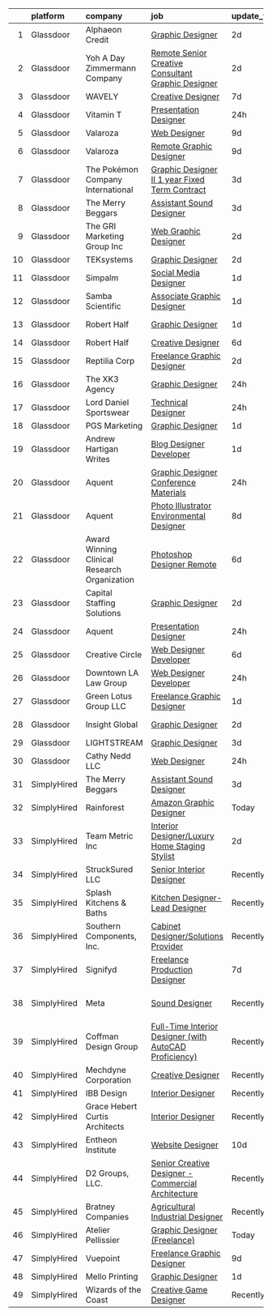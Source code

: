 

|    | platform    | company                                      | job                                                                                                                                                                                                                                                                                                                                                                                                                                                                                                                                                                                                                                                                                                                                                                                                                                                                                                                                                                                                                                                                                                                                                                                                                                                                                                                  | update_time   | location                 |
|---:|:------------|:---------------------------------------------|:---------------------------------------------------------------------------------------------------------------------------------------------------------------------------------------------------------------------------------------------------------------------------------------------------------------------------------------------------------------------------------------------------------------------------------------------------------------------------------------------------------------------------------------------------------------------------------------------------------------------------------------------------------------------------------------------------------------------------------------------------------------------------------------------------------------------------------------------------------------------------------------------------------------------------------------------------------------------------------------------------------------------------------------------------------------------------------------------------------------------------------------------------------------------------------------------------------------------------------------------------------------------------------------------------------------------|:--------------|:-------------------------|
|  1 | Glassdoor   | Alphaeon Credit                              | [Graphic Designer](https://www.glassdoor.com/partner/jobListing.htm?pos=106&ao=1110586&s=58&guid=000001836930c081b6383e3cb91ddf2c&src=GD_JOB_AD&t=SR&vt=w&ea=1&cs=1_277b541c&cb=1663917146631&jobListingId=1008151102778&cpc=47CFDC01B3F81FAC&jrtk=3-0-1gdkj1g53kf2g801-1gdkj1g5pjc8h800-abcd5ecee57e47db--6NYlbfkN0BnrYInERJ5Dx43upzuCJT-nQFJR1QZO1CzI9s0vUeUfJZWnSVwM6sTMepdAUS1r-9wI9vl2Ek6oP4dSSjjvie65ySAeIg1e3HzzAQLY8ZWgdJ6a5iEeQCfPiomXysthzUx8llpKf_VXs7LF-k3ViVgUgdRJd4MlhboPWphQFXeypCOREIRtirE0vFZV2gl14nQqt3_KJbEThtP1iRZMcSKe97P97XUkQWEHF1SCB0gmNc-giAh-wtN9bBTqnfjvBEtfT0jjwmF4WMKTira26UyE2egvqHIEnJ9h_1-_7cgSiEEQ_CDohEfmiPVM5NyAtd1e0nS71UcZRcMFQ3bWCOWEiOKUxB2NbPaWx4D6SlQkYELXhj2AYnWXZwvissLDkXOHalBXjRPmTh-fb3QKT1nw3ZLjwsJRJiaNNH_g5QRTP_fQdvPWX7WzAxEDAEJGj5jIqa4_zwe8wgO1IRXJ6HayPYy8xyylMiPOd9KK_GAjVwZA6kCYvxqDH6Bi-0Z3fs%3D)                                                                                                                                                                                                                                                                                                                                                                                                                                                            | 2d            | Remote                   |
|  2 | Glassdoor   | Yoh  A Day   Zimmermann Company              | [Remote   Senior Creative Consultant   Graphic Designer](https://www.glassdoor.com/partner/jobListing.htm?pos=118&ao=1110586&s=58&guid=000001836930c081b6383e3cb91ddf2c&src=GD_JOB_AD&t=SR&vt=w&ea=1&cs=1_d2dbda22&cb=1663917146633&jobListingId=1008151880610&cpc=723ADC3DFE402989&jrtk=3-0-1gdkj1g53kf2g801-1gdkj1g5pjc8h800-61194d1946350c59--6NYlbfkN0Ae6Qmv8rNb3d5rEsMPL_plhvilYeiJERi7JqghURwQ9bm7MqXbBAiykq53oyuhTfuPYlFhF8X6HgwUoDGD5iKS4fjS8TWcE70hAqwUpJTB_osxRYZdE8qLbHwYCLVKa0Gde-vuAU9X0tJ7h4cMg25Wo5UlslE5_CfpadBdrIqtpJ8zLxfAXfRKoCEoeake6N4F6mW3_Ss0bAbEabOlRMZBPBnfq1S4Wv6hHDNAnN4Hj1i5VH9ad3cnsiVDavUxR4dEnsGQlLvAEFjSFv6BYCyrPSe_bfcfAxtlrUgvjsoJFdZ-ALU2nWy6QnCL2POVmRIRQMRGZZl9WjyimIrSJhq5SkxJ-8W4Xdw7CEGc-94R4podSKFPPmxngfaHhmD6P4fQkT6TXwhXl_mBtsDBp_DzxCfBYT8knd8-jbZu0X1MeYZqOjjILJYSd749h_GDO8lFz9825KMyUVgZNCWJdbZPN2kSGi2deuGRj0QD83_iruRyz0lf8r0S)                                                                                                                                                                                                                                                                                                                                                                                                                                    | 2d            | Davidson, NC             |
|  3 | Glassdoor   | WAVELY                                       | [Creative Designer](https://www.glassdoor.com/partner/jobListing.htm?pos=117&ao=1110586&s=58&guid=000001836930c081b6383e3cb91ddf2c&src=GD_JOB_AD&t=SR&vt=w&ea=1&cs=1_9f8dcc6c&cb=1663917146633&jobListingId=1008142625068&cpc=82B3195DA92CAF92&jrtk=3-0-1gdkj1g53kf2g801-1gdkj1g5pjc8h800-737676f5c0154e20--6NYlbfkN0CFsUkZ6y3FSz-mlD6L7ejB8QaNpXOZA9zECJrBSE1jTBuhyi8Ho6Z4rULrzApPUifffnvidq19erh0reHKuG2LGc-PaRBg9_M0nqUEoXY92QLSLCyvHryPIiTvUUp5E52ygbl_J0t6Wlvg8176ui6xWQB72LXkP3TfZk74oz6EzRA-RHxjNBNckmwEB7dQDsWWLdEgNYOvq-IJh_elg5S31gi8xi4xSQlIKMmvB2ISrcasSpUv0Ec5rRhXMKWWL_ug4--mOL5mBoEwYJLBCswxLmmQxPliDWKa1NuoYs2BS6bdwDmzhIugJJNkV0y5WDQDBEtuUxSMrZQfpibSNPogX-2B9LzufdwIT_kCgMkNo-bamMUMe8E5FXNwHQHzddT3FEK6Amtm5QnTcgDFmWY6MRB4XCaRTKoq1fIrNJM2XKiQSquvyqL8j9wyY1e253QZDI8vM7YloYbdO2SKeUJrm0SFeyPTRAY_pvOakY48MN8-WSR2U0ZVaz2Oaf3DWVBvoFHMjRihAQ%3D%3D)                                                                                                                                                                                                                                                                                                                                                                                                                                             | 7d            | Palo Alto, CA            |
|  4 | Glassdoor   | Vitamin T                                    | [Presentation Designer](https://www.glassdoor.com/partner/jobListing.htm?pos=123&ao=1110586&s=58&guid=000001836930c081b6383e3cb91ddf2c&src=GD_JOB_AD&t=SR&vt=w&cs=1_68b4d140&cb=1663917146633&jobListingId=1008157089997&cpc=F41FEAB56D215062&jrtk=3-0-1gdkj1g53kf2g801-1gdkj1g5pjc8h800-88ad136f7768b99c--6NYlbfkN0DMrcEu7yrtATojKJA7cEzGQ3FdRGWLh0CZQInL4ECGI6k5tN82kdM0OKoro5eXmjoLzNe9gkEIrgTKY1E3bSTIM3ovJvv87yNKFO9HMFtQk3_CWubqNFgbT3tcq5jdSgIn5zfJypJ9INedF8YYdrfsmDZp4RHJ0HciHXk9O-fuWi39U_kZ9FVdTqFPFOPqXgFT6TCxbKXesjl7OW7FwkXPzdNSILtsIwB4iyeEDSY7KCWG8aqCWV510KzDticlO1KJgXjjZAg0tjBEoI6K6pIjyBUjPqcZ9VVCWXYrDbDMvwAg8ess5dPvE1HaoI2GE3lxNy0XEa1EQgzl5gewyn6vdy37OxiQme1UexSHOKQDXU6rXrhqn_seH6h1rr2BYtjh2D0M1yyhaFFAh-sG7YDpQp_IVUkyoNoJbkSLDz-m30XrlPWiRlIhr7PnM71_gOawQ-B3cTHoZLY1Qa6RB7lf3GuvjCOfIzSGWxBSKs0GrQ%3D%3D)                                                                                                                                                                                                                                                                                                                                                                                                                                                                              | 24h           | Remote                   |
|  5 | Glassdoor   | Valaroza                                     | [Web Designer](https://www.glassdoor.com/partner/jobListing.htm?pos=115&ao=1110586&s=58&guid=000001836930c081b6383e3cb91ddf2c&src=GD_JOB_AD&t=SR&vt=w&ea=1&cs=1_1a9391f8&cb=1663917146633&jobListingId=1008137283070&cpc=8795CF9063CD573D&jrtk=3-0-1gdkj1g53kf2g801-1gdkj1g5pjc8h800-e7bd67bf739dd1dd--6NYlbfkN0AtR68e5gWpPxoovZgA7Udo-dcymoK0NpHFMpIgh7LYz-pALWxTaWXTuf_YaYMLl6HnR0u2e8VldQxFnwE1ILXBZhMhjYhKfkknD7NuIH00NYO5vPzTjAyeoJCCwgkuKjp_8QMPl8nZlAjYoJkoayNCY60Da6WB6sCWSJATqUWcvQvzgMbIfwB3rTAdXYfyk4ofcj0tZ0qQgE414SY_H4Rmjbqniys0AHK4UQPzvUkyTCEOr8OCpklaFCT0deb7t-_JuYCk_E_GnPZt0uJJWcnOX_2b-Bs2TDzmbh21puML2pvWFYnbbgS8sfc2DpmW0j0hqqR2JdwvRuEPo1ndN5mmjrqyMbRINaphIglLuXm2hctD0dpZ1Lq8P1WpIBM34Xlcis_sli3vvQSr2sqo_AXhryUDBzMC_62EiJyGMtXznJDAdbiouzxPlhGH2BfCbB7fsOnzh5iV0MxghgTmpxvyHOyJ3M3uCUZg9TNltPH1zSbIBwb5iYcX)                                                                                                                                                                                                                                                                                                                                                                                                                                                                              | 9d            | Remote                   |
|  6 | Glassdoor   | Valaroza                                     | [Remote Graphic Designer](https://www.glassdoor.com/partner/jobListing.htm?pos=114&ao=1110586&s=58&guid=000001836930c081b6383e3cb91ddf2c&src=GD_JOB_AD&t=SR&vt=w&ea=1&cs=1_8ef6218c&cb=1663917146632&jobListingId=1008137095936&cpc=AC285F3A3ECA6BB0&jrtk=3-0-1gdkj1g53kf2g801-1gdkj1g5pjc8h800-739c9d6a71a72283--6NYlbfkN0AtR68e5gWpPxoovZgA7Udo-dcymoK0NpHFMpIgh7LYz-pALWxTaWXT-7nX6wHhEykZksmTZ5JhukyEdmiwSHwtQSTcNlpGPnpfI2cuG4LXi6WsDZ_TSUR9qkC-NbKGV2ocO6SwTVsqb7RocpBRdKx9nQofAPWA0z0YUS-MicLQY3jgsOcE-GQkrx9SQBB4eBN4n7GhQ473Ninf_MlGWh2S_AcetMY0uWxc2hn1J5q-m86-aPLKAWz_7wz0fOj20YTml2tp-GBVgwZZkYujxcupas39vAJ_Z4iaXR-2OAX1PQjkoOJw_IyJQvEcFNnUaYqf-A_6RABwOAHzSNCkSNoiyyANH2C_GB2MfmVQaj9T2wX3Fu3NqfH6GDjXd-ByKlBl849FBaezLenr_J2Ceih9BiRyT_mIcI-fvNZ-3n04PdxYxjHMWnbwT5KWac9kmQUbSW2Oj5ZFizBup29v6ZqveQHN4w-OTyAebcC7oiabA11Pea4If9wJiXISBa-nyvc%3D)                                                                                                                                                                                                                                                                                                                                                                                                                                                     | 9d            | Remote                   |
|  7 | Glassdoor   | The Pokémon Company International            | [Graphic Designer II  1 year Fixed Term Contract ](https://www.glassdoor.com/partner/jobListing.htm?pos=116&ao=1110586&s=58&guid=000001836930c081b6383e3cb91ddf2c&src=GD_JOB_AD&t=SR&vt=w&cs=1_9347d13b&cb=1663917146632&jobListingId=1008149328296&cpc=32EE424DE2B657EB&jrtk=3-0-1gdkj1g53kf2g801-1gdkj1g5pjc8h800-e834119d6ab8731b--6NYlbfkN0CsgUO0V2fSZxJANSxJiftVXeq1wpG4BxYFHzXoW0hPJv2peq4EG1Sb8vgmQ-Y0im9pkh8iKDM_fAqhAbg68VJHlv0cgOCNFETbXvX_vv2_R9Adh4u3l-o-PTphtNfeBpP2PQ3TcPjVakT3WolKThl1EMEUjYy4rQunM0FMXwPuFxlr0yV6Mmwv77YSJcLrCt9-YWV-JP8AR1hbM1Ng8F-CScdENuBAbaUBwYjxOpxdmcNcX5QIVMpQWypBmJqJu7WNIn-sljwT70ZCtLeEPgL2Q28x1tTHRUxaTHqCkq_17RFGZMHK4u8siuAhhXrjevWi6_WjBW44JWwOXCH2NDD8Q4K2-tKrjCPwdYTroJQ6EwvWasdVtEuXcLKVEc0U-ezZbwl4AOQaUDsoEdvp7Vuh6HfVQbaWjBfQ00wsbxioj_l3eR-q10d-_WcQk1Z_jcHcL4SYgYa4_FqX8OgDrXeK5LGHKGCOnQ-pvADBs-ZCUSOyIH8MqJqmQL5AXmwasuUmkKdRFFggQjMm1x_nqOj28eMm2rggsyHqP79yco3aMpIP4aHwutFNE8NoWpBYlGoJ58i8wkCWyx23gjN5_W9_DsSgkjlZH4qhe6aZ9gfCppSz9bUmOBcFUBLaomH_TQkstWJ7Kz-gOvKJ5Gt0TqW7dTSI2rB-tnph6bZ6CRPOHUOfUSSHyDKE7vYgnb3pCn1E1MYmR5-zynVZaTmVBpCxJju4wg2ADp6ZLVnyp0NuzVoUp_UZfxLl9RE1z2I01QElHMiHQcWpZ-uccm2VB2961ngQDRta9L7rwgWIcdQB3XQ4hpSNfAuOb0do0pofY3pD_LvZv5wARekBcOT893GtVz7R2Q56q8IKFIkPI4GqC-DUo7cFTsc-5qJlckgsmbpg4RlJam-zXTX3e0ieDjctEu6wC6am3AQ%3D) | 3d            | Bellevue, WA             |
|  8 | Glassdoor   | The Merry Beggars                            | [Assistant Sound Designer](https://www.glassdoor.com/partner/jobListing.htm?pos=104&ao=1110586&s=58&guid=000001836930c081b6383e3cb91ddf2c&src=GD_JOB_AD&t=SR&vt=w&ea=1&cs=1_adaed953&cb=1663917146631&jobListingId=1008149306143&cpc=451933188B21919D&jrtk=3-0-1gdkj1g53kf2g801-1gdkj1g5pjc8h800-04f00acba78acd55--6NYlbfkN0BBGG9LMNqL16EzDx9S3nKk4b6IwprgSJginr0DZD_oW3LpRtTNiygcE9IfHm5Gb9slpjT-UzFBGnIkfkE5vHD__58gsgAsgjAKlwWhzdKilxMWIOFSNG73XbKSiSbhgd5gieRThxTsLn8DF-uisYywGFmbEBQQBOKMw59W_wQHg9VqHqJ83qLbDEY5qqWKt8p5jcpyfcQCzPGvMVGCzOFiSCLQ7Z8OKGzbThiAgLobqjRz6zCb1d4xSLma7hhv4Myhk94L-R9DNe6hkH1qX7ld_dkLX9sH7vMcEysB4Qu36tRg8DrtgYubM_0pdC_t3nw-z2jO3YoisdH1nX6tCuQXX3JKGP59_l1GQk1f7uQO-4wV-G-9u_n2f0xeyIQkcoiovOwWaOW_3cpBEAmHQCOT3UWUsq92ybFqTAHTghriDQLP4FX-6tQzDDLV6EcKT_GeyIKRoO6gDLEIacvCyAOHR_pHkN1eayz_sKsB9sU6ofFZ8K_CNDPNAlK3UEWMFbnMJ2Poi56Mww%3D%3D)                                                                                                                                                                                                                                                                                                                                                                                                                                      | 3d            | Remote                   |
|  9 | Glassdoor   | The GRI Marketing Group  Inc                 | [Web   Graphic Designer](https://www.glassdoor.com/partner/jobListing.htm?pos=110&ao=1110586&s=58&guid=000001836930c081b6383e3cb91ddf2c&src=GD_JOB_AD&t=SR&vt=w&ea=1&cs=1_2976386c&cb=1663917146632&jobListingId=1008151346830&cpc=451933188B21919D&jrtk=3-0-1gdkj1g53kf2g801-1gdkj1g5pjc8h800-4d2276e35a3fb928--6NYlbfkN0DeyJ4CP5CzwT7broxeUwKBt3co1QwKwWitRQqJu2WRZ_cVdmc-MMSgdAU2kJHo8wG-4vK7bKBsCZ0XKB8_3gSCsTpQoYjnFYansRqHhWmmDgYrj8njH8_osi6gtiZ7tpiwudXJpsdnNfhiJDCEHuT7tDTkPc88DIbYr-J60T7uVtZORV0ftbuY_Yt8V8HkJiqoIZjowesIsCDhEkbhyAzTVtSn3BVJo_Iupr88JCWVHzWHBJw1dYahMeaLOrb4lw7Emur22TCIw-_-S3t4HXmYXp7BVAHTNTS8XWYENf2EpRCifaRG9MdzeOdIsw7upFB_W1cjHhgnvJ37TlR5fjMr3aO7QMrzvNP06nyOeI3TVVJoIbtpB0W9J07INEz2wGHCRiBktsrSWIBUqYmZcmGlDJqo1VAZhoCO-oGa_Gv4nFZitgGEf8vXn9ItR_tgyNyshLUSpNj1F7QP98gAY_vtMSlXoy3GzSJAFKtAvgvY4QKSuV_-qCyJj2UPqjjgmL4%3D)                                                                                                                                                                                                                                                                                                                                                                                                                                                      | 2d            | Remote                   |
| 10 | Glassdoor   | TEKsystems                                   | [Graphic Designer](https://www.glassdoor.com/partner/jobListing.htm?pos=127&ao=1110586&s=58&guid=000001836930c081b6383e3cb91ddf2c&src=GD_JOB_AD&t=SR&vt=w&cs=1_e605a52d&cb=1663917146633&jobListingId=1008152122701&cpc=32EE424DE2B657EB&jrtk=3-0-1gdkj1g53kf2g801-1gdkj1g5pjc8h800-57eb7788ebfccd96--6NYlbfkN0AuKz8EBO1xHDEL7V2YF9xF3dC_I9B9i-Zw2Jh8clPMK3KTieKealHQySFBD4L6FvN3yT6R0s_NIyCXReZvmu4kXgX2zyVoKuxs-Xiv3MEtbzhVPXRCKLg9lYfW9Byx-5OjnFu51hXtuvS3a86DG6QP5Eop4ocy-tdDYoIlgjVLlaxuPnOEiHEUAIoVf1_YUMGz1nXmC7QZqntjgxLIm2wpEmsqfGy0NvLjNW-xkEHEcQt8NyfpnQMBUNe-AhogZbtdvdALXK5SEBHU6eOgPbujTxmYefh8Cm161o2SVXLdDAlehUO2MouGXFrJY7QdTde-Neqb2ZAN8koIb5cVGZWOGGdVewFz8kDZMYbIa-HexWVVf3gHgw2gr7HgF5vKCaU0yv-eGtZiaIMfjD6FwHxQg1HcLhfWohxc-1TnVF9_WdqmzEc3UOsSlyRX1VZTg6fD8hHcRsoWcYZr9jOtGx3l65qUKxjOlH4xkM39WDLvJGzObnZtoH4j8dcidQXRW-OhE6gwIe26Kq0pO87sc98TgUCvmQE-GP_6e_7YjgXzMAGNB9IE5r8mpsHBMgRMkfC5ppl4-vnT1kxZUyMi_acCvnVD1aIpIAPZ_0gVYP1AJgm3NW0Z-NbOBspP2UmMgEyt2t14pJuRHxf6ZSMf67mwiCc2JDy6Ssy6_Wq3Z0-x-tf7kkYjVuaFLb3TVnEK4ZHm_nwtroStnO2gjp9j-i6oW5GB1AelhRSfwWsRleaJsdKxw92YbtAsEuJj_11_qAyD4ZM9n2TysSZiHbnfzPdsQUvz3_XgLpIEowhjXClzrJhw_eaokoLzLm1lZPoA6GF7tPOni5OoLoNvvF2oEM8KFHOWbp9tEcNe7DQdfJd3Z0V0eP7MJ5hBaLVFvkO_-3rPEcQW7nDOcBa2ToTUEBRmY3Y_yIMaX5_RG1BhEnsYpD5phuBV58AY)               | 2d            | Lisle, IL                |
| 11 | Glassdoor   | Simpalm                                      | [Social Media Designer](https://www.glassdoor.com/partner/jobListing.htm?pos=122&ao=1110586&s=58&guid=000001836930c081b6383e3cb91ddf2c&src=GD_JOB_AD&t=SR&vt=w&cs=1_215e8900&cb=1663917146633&jobListingId=1008154093263&cpc=F4EED0218A761C36&jrtk=3-0-1gdkj1g53kf2g801-1gdkj1g5pjc8h800-8033258d13b4f54a--6NYlbfkN0A5_CZTeAtz3kOtxEKT8EXy2wheS-5sh6-eDUvXGvBqHzlUF1AGTlUbyxKlbFF4E844SRTgHgMPu8KJtz7DIOuGXCAcIho7mbP7KiJebUZzKecYbHnXPLSweYvdGDLdpDb2yy11XeJIXAKSpb7xy560AiPtZ5llt2zy-ZvAJzCHgIXGJgSBQ_bS5uk6IPZjWJE1DAi32zATkDKOf2APe15WvSod0RHpORMM4Rmxofivn6DgHmlzbrwjb5xwx1ESlT4Q1jOEOEmYJIZwgLMyEj5buNGXGH4VPX1YX8JEQF44KdHq3qenrvq02Tw08XJTZz4ReQdB-W69c_mT9IGcE_ycIWJRM_4woEwG6o-dHhvGGTtmVIbXQlRQJVYZkDm35eHbt5xCXS087htRWlmJ-_u6TCUg4EhBnlTL9R0sA2WrLhYk6WPB4Jj4ilyVNw3tp5j9NcQXcc1OoqeqoGiAE1My4xO4BeiCh1nJAdDX8s0XsNY-CvD8wtCp9SNO0x6nz3gSM-gG_P6onfblPy0OP5ex7xd23f6TRXo3M4dYrH_vA2QjM7jykyIDA_HIBBKNk8I%3D)                                                                                                                                                                                                                                                                                                                                                                                            | 1d            | Remote                   |
| 12 | Glassdoor   | Samba Scientific                             | [Associate Graphic Designer](https://www.glassdoor.com/partner/jobListing.htm?pos=111&ao=1110586&s=58&guid=000001836930c081b6383e3cb91ddf2c&src=GD_JOB_AD&t=SR&vt=w&ea=1&cs=1_223fff8f&cb=1663917146632&jobListingId=1008153758790&cpc=1FDE87803EF93CD3&jrtk=3-0-1gdkj1g53kf2g801-1gdkj1g5pjc8h800-122a8512618058d8--6NYlbfkN0B9r7Yfsmq1dEg5bJrWknERXzKBmO7UocWnp6Z50Xo8NzPq1eoKgHtnu-tYQIQxm2o_SrCwhlZdubjbRM-cBYG7X7k1MBmrVfR3OmyNLCl5MwVu7zlCd8Daf3sGi5GObRcLDgfINdOCMKivG9hACyrgIVx1_4TkBt7CqWI-cv3e6gfYqTMq0Jda98cvSBaY_z4ZAOBj_aFpwTm6tO3N1tRIwOjjzGL5CPnyvMu9Rx4Td5PIwzismRkgqghpyl6ISkVE_c7HMCnfeZEHDvnqBvy5OhV7Y_rtl0ANPA3E7eqzPfZh_eUzneJXfKhLJ0CguwjGOpsr8dfuOKyYynhdDQqVPBdhdmGwHNwUkwpEVCwacJZnszZ2--gk50KxG2E6MCvwwYpSpg8zyeAHTRW5hDXZA78EoZC2vsg7qbWqUlm0dEw6fSZGt_ZOESIZUgVutMBpi_kg1O3WSNpkjraP_grCFNeOEWJrej95gMfAbJ_sXwWvZRtHpHidPKOXpRfpGdnQmrSSpm0iSA%3D%3D)                                                                                                                                                                                                                                                                                                                                                                                                                                    | 1d            | Remote                   |
| 13 | Glassdoor   | Robert Half                                  | [Graphic Designer](https://www.glassdoor.com/partner/jobListing.htm?pos=125&ao=1110586&s=58&guid=000001836930c081b6383e3cb91ddf2c&src=GD_JOB_AD&t=SR&vt=w&ea=1&cs=1_e4fd56e4&cb=1663917146633&jobListingId=1008154083659&cpc=0C139D4CAD5A6DB2&jrtk=3-0-1gdkj1g53kf2g801-1gdkj1g5pjc8h800-d50b30ce31e32465--6NYlbfkN0CpzDdaQkua3np5pkmj49lKioZwmwxQ-yx5plwbYmV_M2uOMmRMN_6m5QjqE_EViwvzBLqCj2znLKemoV14Tm7yzpNTuMrjdakMIVRoSUDf0GBUzM7MFOiSBHTDAdkTowbbWLiEwX6IWjljH79El4Gh0faEucjzQ8XHgJAab0_v5Ll9PZwMM44tH7mRK77tGadO-FJ1sXnGS-EODStR5eZb2TcNPTYJuuBLTt01K1ksDLw6Apj7o6DGP5YqCfvrC8mLbh0UFucc8afMOlQyaWp2OOYfUZ5c6AIkPgGP-eWXCzq750mnbF32DKykGT6iYSJjgbSpHhGDLWsOWGF_0x6K_yyw1rL6G0m6IJ3X28vJ6v8RjlHIX1CHwV4OyFGPpRXELEE7Y-FYRNMegjlzaSTm9SmeiBmSOnlm9gtuqTe6o2sc_pJCq8G4m5MBqwu7Z-fX2CK_ltpS6PPc0hEwHbB63yRu4w9tRlocMq987_1fZMRb8myw1DvdjySNgdLFEZN5sK1FWgxdyItkp9CxeTwQPbc8ANiddWTACgr3_-zMzthuiUgiKgJieeE2ULZ9ai4%3D)                                                                                                                                                                                                                                                                                                                                                                                            | 1d            | Stamford, CT             |
| 14 | Glassdoor   | Robert Half                                  | [Creative Designer](https://www.glassdoor.com/partner/jobListing.htm?pos=120&ao=1110586&s=58&guid=000001836930c081b6383e3cb91ddf2c&src=GD_JOB_AD&t=SR&vt=w&ea=1&cs=1_c709e3ba&cb=1663917146633&jobListingId=1008145465086&cpc=451933188B21919D&jrtk=3-0-1gdkj1g53kf2g801-1gdkj1g5pjc8h800-dd9eb1a10e487358--6NYlbfkN0CpzDdaQkua3np5pkmj49lKioZwmwxQ-yx5plwbYmV_My3ZZxK2JCK7y7YJJGYa-f5aOOQ1xL93J6HykvCjSRdpge20ISzulRd3OVaupE7j4p2G_Ol_Wtu8UwbdzWWCPJ1cvV2jPKjUmtA-PoEijgl_sIEe14uQBhH9KdIn0EfHgDB7OWE3RJOR5eJ7RSpF3sgE49Mzr7HH6R4Ys_xaIt_D5YI6gzOZULCEBsZ3nKT04pmbZqLRn9QikgLHpeLGIlabdnyoh8eTndo5WIyMHtVNrmS6ZahEb1LPkJnLCXKFP-zGMYxqEFnjyLurFqdmm8LPYCXVuyWsZUfxKW2Udbj1GSajaHD3OqScdSLMPL5bNeb3Xvvw0d1rU4bHj8CgFSTZmKO3DLnGr4SoKyCdg_xRf3jI_WYeu1G3Hr5b_rlaItjcWK1C0ZiPAYl2ZXcKL_xGP7omwMlxAArFw2qWuDDHoUaRc3xTr5x4K6yzGwZ-hV8-vQbRroRBD_kqao6k1KqhJR1SfOKjuNotlJ_r4gYDTnvcMAB0dBQjDum32lg-opOd42numpYM)                                                                                                                                                                                                                                                                                                                                                                                                         | 6d            | Duluth, GA               |
| 15 | Glassdoor   | Reptilia Corp                                | [Freelance Graphic Designer](https://www.glassdoor.com/partner/jobListing.htm?pos=112&ao=1110586&s=58&guid=000001836930c081b6383e3cb91ddf2c&src=GD_JOB_AD&t=SR&vt=w&ea=1&cs=1_13dda39a&cb=1663917146632&jobListingId=1008151622516&cpc=A0032DE20586B9BD&jrtk=3-0-1gdkj1g53kf2g801-1gdkj1g5pjc8h800-798b90cfdda044eb--6NYlbfkN0Dx3r3E47sSe5bB3PIy1uzBZvlB7xy2NhfhZMlxQTsxrAM8lLPxNGOO8SMxMs4WxP4ak8ZL86YV04VhKm7n4N9MZbw_W744X1YKNyFx9KSLIVBN4rzDRrLQH2pHpabi4vD_pGBGVCJwFYEpR5hpQG0514znZFrG3fUa4HO9GcDdlUcjgdqCpkGcmXIMSeaEFKks2UI_RI8W8Vcj6Vwm5NoYQh1KS0ZlwOEdMqE0gyzYELA3tR8tqAxS1m83luyQ2TUZVJZ_yL19vDNQc2D9r2so_qFV2Z8P5BpmnLJZMeE3PLGKo9uviNjAs0XzPN2GfBCTv3tTDruVmZv0OMOFpPBjK-L4PtcM0ve3WnUDS7QkZeJLY0ku0-3gtno8U9x4tKlxBnVzulyE-EYiQOTjzWR_ZHz7mdZRSOARtmp-xVMMZ83nsyDoPOqRQIA4eKGiorRJmZH5ssdm2f5_NeHoNzdYa0KbicB0G3biORDnMjSiCNSgKA51HvNH4FG0imMBzw8VVxBspWaI6Q%3D%3D)                                                                                                                                                                                                                                                                                                                                                                                                                                    | 2d            | Hillsborough, NC         |
| 16 | Glassdoor   | The XK3 Agency                               | [Graphic Designer](https://www.glassdoor.com/partner/jobListing.htm?pos=102&ao=1110586&s=58&guid=000001836930c081b6383e3cb91ddf2c&src=GD_JOB_AD&t=SR&vt=w&ea=1&cs=1_18338be0&cb=1663917146630&jobListingId=1008157392581&cpc=56632219D727AB75&jrtk=3-0-1gdkj1g53kf2g801-1gdkj1g5pjc8h800-2582d18d111067aa--6NYlbfkN0AS3oPsAAmCngCu4U51_2RxXyfS7TdWOFtWPOafNW52I-BHaFGjpaHgLLPT_Pj47t7DKZOu3qtlECTv6dlmnU8A5_S277PI7fFHFWxHahVpr7guItFY_tt0Bio85zKHCWDOEB2qJa5ESyXa--A-AHCMOdfeJyKWTojj2Gr2ig80pc9Tc7Kl_O84VINFSlztl58hw7deZVGQAydR53m5nYWroTzptqo76xLlTQjWUxf-8XlCxikWSNGjaaN5_GpncHpCFQ7_WNtG5xWggFW8FJpJQ7u_yOHaqdDYy5DSg0FZrLLtVG615yfkmQRTrHOnunk8CpIZY_QdTszRNISxPSKbbqo6S0UXb7T3ohJCMoUfUcMFWqcGrobJEP_rSWiXztb0wg57TfJOJLdD6HJ1BBYH5p46FI4shH6CJh5zChkf9_bHRFldseB_wA2quaysXMjnmfbgSBejUVv0LFbYKyp7i_YTmOwjjS1-OY4WhS5k5g-BGiU8EnXGhTkR6_hbeUXAjKoTUTSwC5J0qAEsT1UP)                                                                                                                                                                                                                                                                                                                                                                                                                                          | 24h           | Remote                   |
| 17 | Glassdoor   | Lord Daniel Sportswear                       | [Technical Designer](https://www.glassdoor.com/partner/jobListing.htm?pos=105&ao=1110586&s=58&guid=000001836930c081b6383e3cb91ddf2c&src=GD_JOB_AD&t=SR&vt=w&ea=1&cs=1_6d13d631&cb=1663917146631&jobListingId=1008156531797&cpc=F793441F64F6F721&jrtk=3-0-1gdkj1g53kf2g801-1gdkj1g5pjc8h800-9cadaa3286e7448c--6NYlbfkN0AnLbEc_nEjqjgFWOEIc4zQV4bh_SUe4brbrRTpFTQ3uf84uYl0FbDyiy3TTRggwBSsxtMFq_6LsfpKcPrQBtacm3biL5ymn6TJfcdTwhBwwu7IF8EcL9FnPzhaHeeMvlGjjjj7Vbkdm06zFLf8hLShg3g_lemUjoEg5HOKOm3ngMMxyqvqKhCF-AP_pigL0EWtTgisaD2qyPj3JcIGXFEBuvsRC3bPkuUbQKAZcwF5gdH1O7phfzDc8P4WR9yLzyc1p3vREtqa5gprlgQ584WlF40tX2Vsl3H3MXNhR4WQBMrLLt9qDlN4C0VNzYkAHxpe7K3MPstCHR4sMnqvf8ZF6uLlxGmwt8cZv4JDhA8uEjURXLilMrCYcY0gUrYxzz44cxNm0opjBX-xGe4NTsW5ZVTRco7Zv28sZryUYLwtGYhuy_lMYW-Q8mo_ZsoQVFUqT0Jtq-YN_beNj6iFPaDrePOlKP0U6hfzd2GvmGLV3TQdONXWX0lKzrCAUxRnB_y0gEJ5UxtjuGX8iAifQHhF)                                                                                                                                                                                                                                                                                                                                                                                                                                        | 24h           | Remote                   |
| 18 | Glassdoor   | PGS Marketing                                | [Graphic Designer](https://www.glassdoor.com/partner/jobListing.htm?pos=108&ao=1110586&s=58&guid=000001836930c081b6383e3cb91ddf2c&src=GD_JOB_AD&t=SR&vt=w&ea=1&cs=1_e91f8cb4&cb=1663917146632&jobListingId=1008153340978&cpc=FD1C1DA32C38CFA7&jrtk=3-0-1gdkj1g53kf2g801-1gdkj1g5pjc8h800-658846f38987403a--6NYlbfkN0DOqKmcrC6nnK17JYOu2Ajfb01CEpFVLT3Enm1CNd-NNNBu9UXh1M3IBj7E7Th6zlge2ob0N2lcrE_OOvSVmKDRAgk5imCRLjaA75_E-VqDjGuRg6cfiyUbeuwGYvFsB7DlPoG5LkbcLDvQ_Xc8W6aoYiFHep9rUOnT_w6acw60r4qBTYaBUY08EQmdHFnEgWujDWMzFt91LLdQnp7eKKSG6D7ojY0ptuI0u1qzAkK4g1FBbqK7GJGYWRVXDXhTExAheNZo83_-kTPlZWSR5VjXydvnM1J6owtVqBTqG-e2Pzfusw_TpcymJfBI8Pk7ailoWO_ZZBTxB3WrpOU0ePcJ_CdhP4_Lc6XnVpcJQ7bPF_osUMIBU5X5symy_0Wdhfzn7sVAck4DGpVh4rWbEudo17lFjWWE2Yz6U51n3gi9dxYWydUe6i3rHg66bTwDYs-vOSsoIR9zlT2nD1Qc9lXAXQPXuiNGBUSLj6-SHElEpstlOLYlJFIAlxKKMk3xkVIG6oqfGjszYw%3D%3D)                                                                                                                                                                                                                                                                                                                                                                                                                                              | 1d            | Remote                   |
| 19 | Glassdoor   | Andrew Hartigan Writes                       | [Blog Designer Developer](https://www.glassdoor.com/partner/jobListing.htm?pos=113&ao=1110586&s=58&guid=000001836930c081b6383e3cb91ddf2c&src=GD_JOB_AD&t=SR&vt=w&ea=1&cs=1_f80aee47&cb=1663917146632&jobListingId=1008154853216&cpc=C19BE7EA145E205E&jrtk=3-0-1gdkj1g53kf2g801-1gdkj1g5pjc8h800-8a5de2c5bbb2f792--6NYlbfkN0AtR68e5gWpPxoovZgA7Udo-dcymoK0NpHFMpIgh7LYz4iBD93GHeZ_Px52PShkX7r5mWH_KRZmqRyplfaW3WsXHs1wSoWmKUxNIcGgA_8Y719gtESl7uZfLOAoJtpTv7Y8OhWnG6qiAce93utUA0m26XI2XImwuMwlErg0UWJjHrXNAWooIvhkjBGDG5VQ7x7UfMBFSK4vveFFUQryJeHHLjBK3zEHIAEgr5LXrWgK34a28TpCRohy8Ms434p6yHoGqwJNMHTIfvgYXPj782UnavjqHpc8h5kctON3nnVFx0ZExYj_VlXrk8EuZaOX7Q7Zy_4QqJJfUc_-JOOFPXtSLfbhjwo5z6J0KFYPL1i96suk098nAEHUs4en06mMePrIUHwomNO86EYSKW0jeGaQCqTwv4ny9RopbJrrP_60FmCuHSs9elM-R45TsaBwOEdYDNDI72HclrN8TgOKUs9Of0kgRDWQTAClsSKjqCUhFZ-G4X43fOD4XRQbmadVSyEyVSc9YqydfQ%3D%3D)                                                                                                                                                                                                                                                                                                                                                                                                                                       | 1d            | Remote                   |
| 20 | Glassdoor   | Aquent                                       | [Graphic Designer  Conference Materials](https://www.glassdoor.com/partner/jobListing.htm?pos=130&ao=1110586&s=58&guid=000001836930c081b6383e3cb91ddf2c&src=GD_JOB_AD&t=SR&vt=w&cs=1_eaafc7f3&cb=1663917146633&jobListingId=1008157164745&jrtk=3-0-1gdkj1g53kf2g801-1gdkj1g5pjc8h800-c31da2cc6a8c0b98--6NYlbfkN0DMrcEu7yrtATojKJA7cEzGQ3FdRGWLh0CZQInL4ECGI9gD0Wolx9R2EDT7B77c2cTd71nsFwcUMLZVZDV_scIFx_X8eDvo5cj2GHtKZIUWmXaCC1EV7mZXlrnTu_a3KhwvUWcwS-mYF7QJofnEFNmfELmBPDq28LflFiMXJnSgiOsPix_6y5mbkz3YI15xP0mSTCr876YL6lvzaMPos63Il8S0AfdZbbuzeOf3F75kp-21jWMCT_Y1ompeq9Ak-3ZRFvU_ifS6Zawysj3zYIAHXcD3qRKK55hwl1NvTWw0FZ2aATZOMTEVRbvaV0pv8dbbezmMvLPGPd1unVyLWIbSjjfCHlR5sACqr4-DDD9IKT4-jYHYNDLDKsoYXDWLcJkZOVwohWPTeNSpwmI9eZ-PvYE5XxpLh-DFHIcS2mqVpIgHQQD_ADpHcCjVUbVHryEp0F7Th_FMHoMegOd7u_go)                                                                                                                                                                                                                                                                                                                                                                                                                                                                                                              | 24h           | Remote                   |
| 21 | Glassdoor   | Aquent                                       | [Photo Illustrator   Environmental Designer](https://www.glassdoor.com/partner/jobListing.htm?pos=128&ao=1110586&s=58&guid=000001836930c081b6383e3cb91ddf2c&src=GD_JOB_AD&t=SR&vt=w&cs=1_a22be7f1&cb=1663917146633&jobListingId=1008140344453&cpc=3BA4CE39D5B5DEF5&jrtk=3-0-1gdkj1g53kf2g801-1gdkj1g5pjc8h800-f9626332884c9882--6NYlbfkN0DMrcEu7yrtATojKJA7cEzGQ3FdRGWLh0CZQInL4ECGI9gD0Wolx9R2EDT7B77c2cQvZ-LXclHitNErX6ZBowx9BFPuwDLvs7nhaSTrulmd-7n8QuKqwl7RyRl-Rvty9-M-l_6dVrt1XtB8bFCCNRsyv9hQckWNsdeJY8EboN5ceFF8lFQ0bPkVv1vvHBh_Vmyw6RYos6ohNE4fMuNd0EoCDqvNUu-Vw0ux4HMkco79m1XGM25vGxZEMti1F2Ybvh_KyNYT3A8x5drEL1EXCAmrpi7pAhlEsDx4TWqqjVSxS16do-tnwlfzO4avQnfRAwV0YqAohOafiUwSu9mv1D1n-FMqiVoRbi6uWDVxw7Y-H2qqmVi3dc8yWt4u-XmHFxvBwUJGSX8HgBWgvS8v4XkcK-kKkv5OLiB4uZFUSAvC4LVnV5wnUIbpCZstOGoA3eS-Lv8UiJcx9TU2lnu0-oaf)                                                                                                                                                                                                                                                                                                                                                                                                                                                                                     | 8d            | Remote                   |
| 22 | Glassdoor   | Award Winning Clinical Research Organization | [Photoshop Designer   Remote](https://www.glassdoor.com/partner/jobListing.htm?pos=107&ao=1110586&s=58&guid=000001836930c081b6383e3cb91ddf2c&src=GD_JOB_AD&t=SR&vt=w&ea=1&cs=1_c63b04a5&cb=1663917146631&jobListingId=1008144475055&cpc=723ADC3DFE402989&jrtk=3-0-1gdkj1g53kf2g801-1gdkj1g5pjc8h800-408acba2c8c62e7a--6NYlbfkN0AFCFO55fpwWo6oa9JKI3JcI2oWVPcccBj9Y6s5O2226Dvh15T1RmiKUF6Bkk2Tk4Z7BPQqCa54-e064Id8IzH-IWzj5_pJAzwqp1oR83P9plMbnmddAKZul6IIHzOn2_DJQREza9zEew-mX-MVDNw2Oq34c8u_ibHHSjmigu81FZv_cOnB6PCrwTPxMudVulVR2sp1p2h8RhVF4mbpH7aYk84JNW-B4Kx2muplGPSG4yjLt6w1EYZW7w_ZNv-tJwYbCW3nkeglIzTTD1IPEV97XUcK33YMdlpZt2XuBpVm9Kl2HdUciG59TlTHhF9VfRZmuBrpS6FPP9a5CmPbQ8-xtQs73kvv_E_atKz5l4LfLa7SnqvCwE5Ss2_kxELNPbUIjeBallZS2cLjFy59VrOmFSIZhVlzTQK-JijunyyfQHzX0fX9RpEZTAel0mjT_FrVk11X74YB9W4UBh2Q0I9oNXozUGWBI_vABe9DJY5ysBpYw0l32FVtq1ShtzW_lBMWixavUk2AfYuvozo2jZ-v)                                                                                                                                                                                                                                                                                                                                                                                                                               | 6d            | Remote                   |
| 23 | Glassdoor   | Capital Staffing Solutions                   | [Graphic Designer](https://www.glassdoor.com/partner/jobListing.htm?pos=129&ao=1110586&s=58&guid=000001836930c081b6383e3cb91ddf2c&src=GD_JOB_AD&t=SR&vt=w&ea=1&cs=1_e411a222&cb=1663917146634&jobListingId=1008151041001&cpc=3BA4CE39D5B5DEF5&jrtk=3-0-1gdkj1g53kf2g801-1gdkj1g5pjc8h800-ead99b92b1873e8c--6NYlbfkN0AHXq2vAVwR3IH7wgnTMdWCa3HguypIXx0DFudX-u0zu6XSU0N9gDGCMsnO9yvyAfPlhekJqCihpkKLttmJeE8EMI4m8eVH-pNB8GuCKFkJ_dtP8y5ushbjEPbxzRmjP7fqgTmrZKRv1ogaIF0fYUe-2d1qLyyprr71fxfvtBKPxoDvBo_y0dmNG9vzEq2HCkDUkOwazEq0HqC4IxRr8ZrSWeEPXYby0NuhvdP_ROF5uxdVrKSNECVb18dTs0QQ4huvuzr4bIUhBV3LShK0brMR_TvEOiRv-UST_3Fe3VS3t7TaCNeukJseuyOPSp0pe-4zVG0v3aEnqx3IpTozRNElcvhGjWW0I2etYNSECueWWaR9xPdCqSl0Wd9O78GsFgBqxGOZWrMLmmRWA2wR101d9UZoT5ILZRx7Xj5z1MiSb-vL51SzIYZIIlRv6J8bkwNZrcF5PLiWLBNUtgjl0ZZqcAqCjNhhPvEMJSSjm9dcq745IWH15t0k0WIww69cNGr6GqrpZYCOhQ%3D%3D)                                                                                                                                                                                                                                                                                                                                                                                                                                              | 2d            | Remote                   |
| 24 | Glassdoor   | Aquent                                       | [Presentation Designer](https://www.glassdoor.com/partner/jobListing.htm?pos=121&ao=1110586&s=58&guid=000001836930c081b6383e3cb91ddf2c&src=GD_JOB_AD&t=SR&vt=w&cs=1_5719bf2d&cb=1663917146633&jobListingId=1008157164735&cpc=3BA4CE39D5B5DEF5&jrtk=3-0-1gdkj1g53kf2g801-1gdkj1g5pjc8h800-93243c958a08c44e--6NYlbfkN0DMrcEu7yrtATojKJA7cEzGQ3FdRGWLh0CZQInL4ECGI9gD0Wolx9R2EDT7B77c2cTd71nsFwcUMF8InWsKrz8kmqPnFI3nwXGeUR0o7SnSTQ2t5zyD5S_rE-Mdwqijl3Ss5cFEvy_po0wEIawymqV0imnt1dV1lA8nwwkq2vMGDTGnvALVjhvjcWEdfsLKor4nsSO41incE2h_WjAycs45yEP6XZ0YBvyQaWvHIkM8ml2OFM4cvCM_12htyjjYAcAViUHJzfmpyvlnfQUV-cGtgYGSUe57idy-PkYzyDL1-Y3YHEtmOgg5HD52S7Hreb4w-GMoCwQk2OZ_YcIKWuep3PJbMMA9pv_PlFFChvwMfKvdKvz3mQCM0s0DQnodlba9xKgzupFePMg5Kf3fFxUi0N79u56HfN0-L_EdmcN1CJoe9l41o-8F0c1C0ffxFB9UrgmdO0-BOoVAz22wpkaeJsFM79piv_U%3D)                                                                                                                                                                                                                                                                                                                                                                                                                                                                                            | 24h           | Remote                   |
| 25 | Glassdoor   | Creative Circle                              | [Web Designer   Developer](https://www.glassdoor.com/partner/jobListing.htm?pos=119&ao=1110586&s=58&guid=000001836930c081b6383e3cb91ddf2c&src=GD_JOB_AD&t=SR&vt=w&cs=1_b3808e65&cb=1663917146633&jobListingId=1008144518073&cpc=0FE1F5EA2BC84A01&jrtk=3-0-1gdkj1g53kf2g801-1gdkj1g5pjc8h800-509f68923e5c071b--6NYlbfkN0BPwlZa85gbT4Q3XYQoU_uQn0Qmw9zd_9UNfmcwtqAVud1yvyq1Z4UAlx1bxhDUi3IylK4O56pvEW6nbq40hYO2z1Zqn6T_tUYXwOh7VB0bbJVVxeqDOCJla6Nk70emjPvRumMlH-6lYRvkogN5p-649NG-Yh8cwCHV7E95Ji0fYIQMTWjTZ6wyQJ0J9ZSI-XkrftxE3X-1FLh3W5F2CSyjl1Nv9gdikpGT1HpN9scmgT923bS7kkbIzNNWTUpyXnDc9rQoCxYtRVzbqOwkVTGZbpib3jOEiMQXgAURD1sfeT_KdZpMxX4mnVC0dtPpMJcki_30iOu3LkO_1rwUYhoCpB_bKWNyYDj2r9sbWrbVmFtDnYVoHmY9cmrNt0LU-zRq97QK4FNXGJR8EUja4T1rZYNid43JA-V9tiHiR42frh4kHT84ieQqcZy-IP4t0SWg3G1CsYe63xIfEx8VkWP7mOEYndkFIb50V5UT_nV_fL7iZOGb3uhKCsBm-IaBgDg187GJmFRSIw%3D%3D)                                                                                                                                                                                                                                                                                                                                                                                                                                           | 6d            | Irving, TX               |
| 26 | Glassdoor   | Downtown LA Law Group                        | [Web Designer Developer](https://www.glassdoor.com/partner/jobListing.htm?pos=101&ao=1110586&s=58&guid=000001836930c081b6383e3cb91ddf2c&src=GD_JOB_AD&t=SR&vt=w&ea=1&cs=1_2290c854&cb=1663917146630&jobListingId=1008157150807&cpc=C3517E2410EFB392&jrtk=3-0-1gdkj1g53kf2g801-1gdkj1g5pjc8h800-bda88a5b66b20ca2--6NYlbfkN0BTy4Vq3kUv-8E8fBOrhZt-7WJQYqv7u2ur6JnxlE7nq_aQtV-qQ9P-hppxqAy_JDt6KNYvgyaY5_XxE9mbzcsa7ChWdwvRL-ZyWcMA9J_bwqM5RxfyzCBupgGTXEP6tuGNqpa5HjDtNvNOCy4AcsSE5AsiwsqYGjh8R3_DNt_leR249EzSfRiU10HekOo7sg9enR6vSjbKu5hpz3AWkR4I2vijS0iwa84h0j0hP92HQUWM_yOARhPk3cU8hOxTqBQaVCcirI3Y5VNJUVcTgBrUnoCUqLFP7LURaxLWUuFcDChB0VnEkeqUIwM7tcjo_UA0nDlwVKMKhnkTHNyywQ8eUgbSd-G9Myjv2sCOHooln9LY1pyMNZHq4H-mCgPfBCrTT-88glXnRTSKsslyYXBX6rKzWgN1o5YEOJK_iInmxYBuh35x7_UbhdfyPHbq8T4kiF5i7ur7kMwwZEfbBEXSqi0yWiJWNYrpKLhmjBFUx84AOOkGNMMASJWi-DqMeA1BlE0vhZ4Q5g%3D%3D)                                                                                                                                                                                                                                                                                                                                                                                                                                        | 24h           | Remote                   |
| 27 | Glassdoor   | Green Lotus Group  LLC                       | [Freelance Graphic Designer](https://www.glassdoor.com/partner/jobListing.htm?pos=103&ao=1110586&s=58&guid=000001836930c081b6383e3cb91ddf2c&src=GD_JOB_AD&t=SR&vt=w&ea=1&cs=1_43205b32&cb=1663917146631&jobListingId=1008153331141&cpc=654405A9B1E0A9F5&jrtk=3-0-1gdkj1g53kf2g801-1gdkj1g5pjc8h800-c702d4b6adc714ce--6NYlbfkN0Cd5ZvLdai7cR0fypH5_WiGezUQesq24dbKuF0ly35ya7XTnX1N3U-qSXwMDMWqyWlWt776N7lShSO1koXru78q2Jw0q615SzwzHDT1hdTKklIA2phAG_vd9oyxEaBxGDp5dNcSfaivRPmJ8MK2w6abr9D0bCTCjon9R16h6UYWC04vqws5TxGRwtoyOEgE8J4WXMUpTvKPQv9MQ_szCGZxIsnzR9Py3MGLZQN6hwkp7C4KE89wSzgwqU_vGjcY5W5Mk8yDttQ4FC6_PG3kxMvCT45DPLsHt-mcm2MIe_Vbw2uonMLHzcrEVRxZxdov-LJZnhlGhPzR-ZCU5_cdyx7AWIbTe6q9J144RcVJeHHUAzWXDcsvcuWi_Kst7mxtlyAtoNeN0GQOSyK1k9PUbWUbJ_Cda_C4M2MkTJZaKqFTr9DxZpvzNM2_7tfnFWXo5m8nsvIFrEIhN5nz9OofY0xTjYk5VxDG_gH8uXiG2reDhB6eBL_GYAEndnfd9tQXCR18LUlwVZ4rsA%3D%3D)                                                                                                                                                                                                                                                                                                                                                                                                                                    | 1d            | Remote                   |
| 28 | Glassdoor   | Insight Global                               | [Graphic Designer](https://www.glassdoor.com/partner/jobListing.htm?pos=126&ao=1110586&s=58&guid=000001836930c081b6383e3cb91ddf2c&src=GD_JOB_AD&t=SR&vt=w&cs=1_fbd2a2ef&cb=1663917146633&jobListingId=1008151771274&cpc=F4EED0218A761C36&jrtk=3-0-1gdkj1g53kf2g801-1gdkj1g5pjc8h800-25fb0a11503f27b3--6NYlbfkN0BKkHZu3wF05EeDimN_p6sYpKCMArvwa95YdH7UpkaBCqc7l59Erwqcm2qWyaWAoFckypeDcgZpPtqv9WfHL_Ly9PHnQLT0WyNgaCSO0WnX74mMboJbih3AoF5GdgBj4yDfiLBMuw93GaeQZfcsKrCxBPKBLzorRD2PToeagUNU3wlLQolbplhj4MCmW1CjSMRO0MA9C-GJiX3Qb45HA2Z1HWVQ4w7ohNG7oSaM0D5hxmIb6Y-RKdXQiYtq2G-3387ahbUhEcZrLcH5FGZt2tA8cT_ElJd_6yBiv9DTuWeykcSAW5P6jEdF7Zh-gMw1SNJW-07IiuBSGqUmft7jskv0djFLYIZQBA4wlW4gJWDVodK-Ueh6Be8wj5mO5IJvfsc7cb3OYsWvtZoUrF7RHjETRtx2wQuxrYCJ7itnmz9-reEcGTkMtECSLpcIqO4IPYAklAo_2hm11XGJ2s6VvgnY5hx71_bsz57PYJyOEb-79xkpafku7mSrb9t_VwgfEJE%3D)                                                                                                                                                                                                                                                                                                                                                                                                                                                                 | 2d            | San Ramon, CA            |
| 29 | Glassdoor   | LIGHTSTREAM                                  | [Graphic Designer](https://www.glassdoor.com/partner/jobListing.htm?pos=124&ao=1110586&s=58&guid=000001836930c081b6383e3cb91ddf2c&src=GD_JOB_AD&t=SR&vt=w&ea=1&cs=1_8a3266a7&cb=1663917146633&jobListingId=1008148712327&cpc=654405A9B1E0A9F5&jrtk=3-0-1gdkj1g53kf2g801-1gdkj1g5pjc8h800-6edb8273d2d1874c--6NYlbfkN0C_-2SRK1RVDhpf-slM4KCmyuX9KaErJfzz60Weic6r3LXwiquozlTWXMcZPQ-epAOvTbqwTiF8hHMnJ4ZfIx0vVod4tb6gRVs-VhjCvgU8_R6evQss2j5JqtyD_GilDQoPfuwZ1XmiHcJTxCrvmFubVLY9noLXZ60lV-sUoFbaMHiqOcmTUUbPi3wUcr69kMeFx-5TKA_0pumoYpoX2dHGCE6FgvFRcuhMQKhhcGpX1vqmIJcA3rRloc4kEHREofLM43PY9fcB72tpQ7wAvP8bY_IrLqtBtAkAXc1FWzdJWz7qvdMC7_4xi2X5zIOXf0biSs1d7UHPreuJqgghrnyW6mZHt5kAGiJDnMWEfPb994k2eQ_YNqWLq2xYoTmB7SfpuYaH0VqkPN5U-0hbBbcVhrac_QEGbGWJE_dFiSPbc1V0kRIv1llz3EBe5P0qXFqpiYFfo6O5rvEo9-wI8ZyH7j9R-EyMyEY_6Ake0qKD-rAkw26-heLyL0SGV4B1cJI%3D)                                                                                                                                                                                                                                                                                                                                                                                                                                                            | 3d            | Remote                   |
| 30 | Glassdoor   | Cathy Nedd  LLC                              | [Web Designer](https://www.glassdoor.com/partner/jobListing.htm?pos=109&ao=1110586&s=58&guid=000001836930c081b6383e3cb91ddf2c&src=GD_JOB_AD&t=SR&vt=w&ea=1&cs=1_868b258d&cb=1663917146632&jobListingId=1008157555836&cpc=5C70DC7FEE0D01B1&jrtk=3-0-1gdkj1g53kf2g801-1gdkj1g5pjc8h800-030c25393e84630f--6NYlbfkN0Dx3r3E47sSe5bB3PIy1uzBZvlB7xy2NhfhZMlxQTsxrAM8lLPxNGOOvroQYVL-Opd506NP-YMnwwYVcOdmj9z0xaCfjFUzxpBrbv5tv-de7OmK3CUzgHHf35-ZI7_9xT5zdqySqhIg2nuihYBmupn1oqcNL1PEn3d7K2D2bAOnvkOMpfy_Up5SYNK33Xc49XkKXk3u3Eol2XJG6vFdH9xd5HKnYIsc9xMHtIqWNpfg9jymm5a-bRGgj_dT3hTheRBuvw5k9HStjFMSaLrI2vtw0PXiK8WUraGQ0JtEN0S_dDAIQGnOQ74YkiKyqDTOsdXXv-lM7Ky1TtysymxQgleOBa41BhiMr4T-Yickh9wYAyU7wZ12Du4hs_o-CXabVBNC3j77O7-zPd3tzbyQ09A5cANF-TYDOXxwKfOeoQUCrXcGJRSvpY88e8s0mybCsK2ODQmWM9x2vefwg26xvDjKdVgLeMh-lUnGKaMCi9lJ81gQGU7IFROxUA8SK_hQLRxk9wD__ac-sRHYv1wdxyJu)                                                                                                                                                                                                                                                                                                                                                                                                                                              | 24h           | Detroit, MI              |
| 31 | SimplyHired | The Merry Beggars                            | [Assistant Sound Designer](https://www.simplyhired.com/job/0q3Ky6VnKMyFAtNaDBTD8DVty7hVds2rgTE2aOhxOS4n9UCIkC3-oQ?q=creative+designer)                                                                                                                                                                                                                                                                                                                                                                                                                                                                                                                                                                                                                                                                                                                                                                                                                                                                                                                                                                                                                                                                                                                                                                               | 3d            | Remote                   |
| 32 | SimplyHired | Rainforest                                   | [Amazon Graphic Designer](https://www.simplyhired.com/job/p7KJ3i2_Vt2hNRCUBy42U3day0jOJwCF6MLPrMej-3wlE9jXLxsCqw?q=creative+designer)                                                                                                                                                                                                                                                                                                                                                                                                                                                                                                                                                                                                                                                                                                                                                                                                                                                                                                                                                                                                                                                                                                                                                                                | Today         | Remote                   |
| 33 | SimplyHired | Team Metric Inc                              | [Interior Designer/Luxury Home Staging Stylist](https://www.simplyhired.com/job/vSiTCDzs_U33nmtW2T3DGCk1waV-zLpXROumjQYg9gZY8tajaNjNBQ?q=creative+designer)                                                                                                                                                                                                                                                                                                                                                                                                                                                                                                                                                                                                                                                                                                                                                                                                                                                                                                                                                                                                                                                                                                                                                          | 2d            | San Jose, CA             |
| 34 | SimplyHired | StruckSured LLC                              | [Senior Interior Designer](https://www.simplyhired.com/job/xA4oXDNQAtjFEKZbHbKCohF2UYGnbPhbzc4KRtGgkJGmFgFsisxLlA?q=creative+designer)                                                                                                                                                                                                                                                                                                                                                                                                                                                                                                                                                                                                                                                                                                                                                                                                                                                                                                                                                                                                                                                                                                                                                                               | Recently      | Hood River, OR           |
| 35 | SimplyHired | Splash Kitchens & Baths                      | [Kitchen Designer- Lead Designer](https://www.simplyhired.com/job/fPv7Ua_4JXp80YGFWaTpmb2FODgzMF8U9DE4TyFAlnIGQ2NBiHz8aw?q=creative+designer)                                                                                                                                                                                                                                                                                                                                                                                                                                                                                                                                                                                                                                                                                                                                                                                                                                                                                                                                                                                                                                                                                                                                                                        | Recently      | LaGrange, GA             |
| 36 | SimplyHired | Southern Components, Inc.                    | [Cabinet Designer/Solutions Provider](https://www.simplyhired.com/job/Tk1dAiLniaa6dR0oIeWU0KDAcfpp0XhRwt1HuRNRG0cfZsiFFXKn7w?q=creative+designer)                                                                                                                                                                                                                                                                                                                                                                                                                                                                                                                                                                                                                                                                                                                                                                                                                                                                                                                                                                                                                                                                                                                                                                    | Recently      | Saint Simons Island, GA  |
| 37 | SimplyHired | Signifyd                                     | [Freelance Production Designer](https://www.simplyhired.com/job/vgmr-cvmHhVCN9FXDJM16mu7h2-pTGjc6nl5ywawza1TpJ6xvj0Mdw?q=creative+designer)                                                                                                                                                                                                                                                                                                                                                                                                                                                                                                                                                                                                                                                                                                                                                                                                                                                                                                                                                                                                                                                                                                                                                                          | 7d            | San Jose, CA             |
| 38 | SimplyHired | Meta                                         | [Sound Designer](https://www.simplyhired.com/job/WOkO3p-i2u1T1y6dUtAOR5iM4l-fI4SKkKQlrDedkNoGcMUgbGBM6g?q=creative+designer)                                                                                                                                                                                                                                                                                                                                                                                                                                                                                                                                                                                                                                                                                                                                                                                                                                                                                                                                                                                                                                                                                                                                                                                         | Recently      | Fremont, CA +3 locations |
| 39 | SimplyHired | Coffman Design Group                         | [Full-Time Interior Designer (with AutoCAD Proficiency)](https://www.simplyhired.com/job/Xx7hJsbn6OIObeoohRD70Y4VdH0y_sC279UDSdlsem1MGWNh8Uj_rg?q=creative+designer)                                                                                                                                                                                                                                                                                                                                                                                                                                                                                                                                                                                                                                                                                                                                                                                                                                                                                                                                                                                                                                                                                                                                                 | Recently      | Naples, FL               |
| 40 | SimplyHired | Mechdyne Corporation                         | [Creative Designer](https://www.simplyhired.com/job/suiP56ZxVklp8vInbyGsf6QAc44-_FSkysJ-ZByJAEZ27k3pUwz3JA?q=creative+designer)                                                                                                                                                                                                                                                                                                                                                                                                                                                                                                                                                                                                                                                                                                                                                                                                                                                                                                                                                                                                                                                                                                                                                                                      | Recently      | Mountain View, CA        |
| 41 | SimplyHired | IBB Design                                   | [Interior Designer](https://www.simplyhired.com/job/Rdk5lj4vZ0N37avyB77ES0GnmiSA13eEZoH4yuSicvNQMvvSYOBSUA?q=creative+designer)                                                                                                                                                                                                                                                                                                                                                                                                                                                                                                                                                                                                                                                                                                                                                                                                                                                                                                                                                                                                                                                                                                                                                                                      | Recently      | Frisco, TX               |
| 42 | SimplyHired | Grace Hebert Curtis Architects               | [Interior Designer](https://www.simplyhired.com/job/P4uYYbTk44YufM37BPFLKpQnRPhgT-TJJnBVKOfPULdXvverRsfOJA?q=creative+designer)                                                                                                                                                                                                                                                                                                                                                                                                                                                                                                                                                                                                                                                                                                                                                                                                                                                                                                                                                                                                                                                                                                                                                                                      | Recently      | New Orleans, LA          |
| 43 | SimplyHired | Entheon Institute                            | [Website Designer](https://www.simplyhired.com/job/IXv9La8u15KyDFTltV0Gz-6QXdtRLbgHULpaJxB-WmRvczsgiFlO1Q?q=creative+designer)                                                                                                                                                                                                                                                                                                                                                                                                                                                                                                                                                                                                                                                                                                                                                                                                                                                                                                                                                                                                                                                                                                                                                                                       | 10d           | Remote                   |
| 44 | SimplyHired | D2 Groups, LLC.                              | [Senior Creative Designer - Commercial Architecture](https://www.simplyhired.com/job/Yzphuvu4v4KIeGAg97r-GC4K2aaGuq7WuIAfSSpOBYl9P_dmzDtnLw?q=creative+designer)                                                                                                                                                                                                                                                                                                                                                                                                                                                                                                                                                                                                                                                                                                                                                                                                                                                                                                                                                                                                                                                                                                                                                     | Recently      | King of Prussia, PA      |
| 45 | SimplyHired | Bratney Companies                            | [Agricultural Industrial Designer](https://www.simplyhired.com/job/Mumz6KfYzwl0Qf-6YYgrNMk_LNtPebzQLCSf-QYmA_szeaNtgnq67Q?q=creative+designer)                                                                                                                                                                                                                                                                                                                                                                                                                                                                                                                                                                                                                                                                                                                                                                                                                                                                                                                                                                                                                                                                                                                                                                       | Recently      | Des Moines, IA           |
| 46 | SimplyHired | Atelier Pellissier                           | [Graphic Designer (Freelance)](https://www.simplyhired.com/job/VDGqlu4okDDOF725pu-Rn6hHdWaBnCw8iSbcfWVO-GLZf1YNlZVawA?q=creative+designer)                                                                                                                                                                                                                                                                                                                                                                                                                                                                                                                                                                                                                                                                                                                                                                                                                                                                                                                                                                                                                                                                                                                                                                           | Today         | Remote                   |
| 47 | SimplyHired | Vuepoint                                     | [Freelance Graphic Designer](https://www.simplyhired.com/job/LTDUZ92h_9BuJYhsx0MCIQBWaT6mYZiP9naF3-jRaULtTUqGi3a85Q?q=creative+designer)                                                                                                                                                                                                                                                                                                                                                                                                                                                                                                                                                                                                                                                                                                                                                                                                                                                                                                                                                                                                                                                                                                                                                                             | 9d            | Remote                   |
| 48 | SimplyHired | Mello Printing                               | [Graphic Designer](https://www.simplyhired.com/job/KrXd-LAfA29ONY-F-0p8LNwyKuo-WBaxYbfe5NNACQv0iuqvK_wkiA?q=creative+designer)                                                                                                                                                                                                                                                                                                                                                                                                                                                                                                                                                                                                                                                                                                                                                                                                                                                                                                                                                                                                                                                                                                                                                                                       | 1d            | Remote                   |
| 49 | SimplyHired | Wizards of the Coast                         | [Creative Game Designer](https://www.simplyhired.com/job/3U5NPAcld9zZ3VOc-NItCD-NzNvgqaZqPjmcmGZRZsaeN5WygOP2eA?q=creative+designer)                                                                                                                                                                                                                                                                                                                                                                                                                                                                                                                                                                                                                                                                                                                                                                                                                                                                                                                                                                                                                                                                                                                                                                                 | Recently      | Renton, WA               |